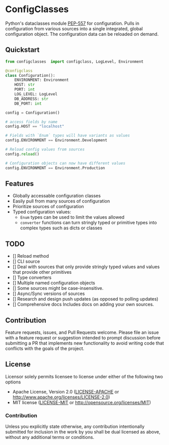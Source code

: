 # ConfigClasses

Python's dataclasses module [PEP-557](https://www.python.org/dev/peps/pep-0557/) for configuration.
Pulls in configuration from various sources into a single integrated, global configuration
object. The configuration data can be reloaded on demand.


## Quickstart

```python
from configclasses  import configclass, LogLevel, Environment

@configclass
class Configuration():
    ENVIRONMENT: Environment
    HOST: str
    PORT: int
    LOG_LEVEL: LogLevel
    DB_ADDRESS: str
    DB_PORT: int

config = Configuration()

# access fields by name
config.HOST == "localhost"

# Fields with `Enum` types will have variants as values
config.ENVIRONMENT == Environment.Development

# Reload config values from sources
config.reload()

# Configuration objects can now have different values
config.ENVIRONMENT == Environment.Production
```


## Features
  - Globally accessable configuration classes
  - Easily pull from many sources of configuration
  - Prioritize sources of configuration
  - Typed configuration values:
    - `Enum` types can be used to limit the values allowed
    - `converter` functions can turn stringly typed or primitive types into complex types such as dicts or classes


## TODO
  - [] Reload method
  - [] CLI source
  - [] Deal with sources that only provide stringly typed values and values that provide other primitives
  - [] Type converters
  - [] Multiple named configuration objects
  - [] Some sources might be case-insensitive.
  - [] Async/Sync versions of sources
  - [] Research and design push updates (as opposed to polling updates)
  - [] Comprehensive docs
         Includes docs on adding your own sources.


## Contribution

Feature requests, issues, and Pull Requests welcome.
Please file an issue with a feature request or suggestion intended to prompt discussion
before submitting a PR that implements new functionality to avoid writing code that
conflicts with the goals of the project.


## License

Licensor solely permits licensee to license under either of the following two options
 * Apache License, Version 2.0 ([LICENSE-APACHE](LICENSE-APACHE) or http://www.apache.org/licenses/LICENSE-2.0)
 * MIT license ([LICENSE-MIT](LICENSE-MIT) or http://opensource.org/licenses/MIT)

### Contribution

Unless you explicitly state otherwise, any contribution intentionally submitted
for inclusion in the work by you shall be dual licensed as above, without any
additional terms or conditions.
